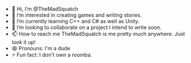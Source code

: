 - 👋 Hi, I’m @TheMadSquatch
- 👀 I’m interested in creating games and writing stories.
- 🌱 I’m currently learning C++ and C# as well as Unity.
- 💞️ I’m looking to collaborate on a project I intend to write soon.
- 📫 How to reach me TheMadSquatch is me pretty much anywhere. Just look it up!
- 😄 Pronouns: I'm a dude
- ⚡ Fun fact: I don't own a roomba.

<!---
TheMadSquatch/TheMadSquatch is a ✨ special ✨ repository because its `README.md` (this file) appears on your GitHub profile.
You can click the Preview link to take a look at your changes.
--->
